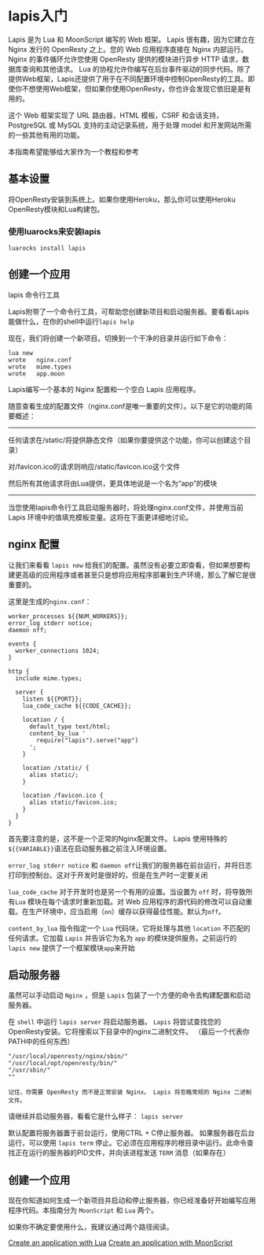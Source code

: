 # lapis入门
Lapis 是为 Lua 和 MoonScript 编写的 Web 框架。 Lapis 很有趣，因为它建立在Nginx 发行的 OpenResty 之上。您的 Web 应用程序直接在 Nginx 内部运行。 Nginx 的事件循环允许您使用 OpenResty 提供的模块进行异步 HTTP 请求，数据库查询和其他请求。 Lua 的协程允许你编写在后台事件驱动的同步代码。除了提供Web框架，Lapis还提供了用于在不同配置环境中控制OpenResty的工具。即使你不想使用Web框架，但如果你使用OpenResty，你也许会发现它依旧是是有用的。
 
这个 Web 框架实现了 URL 路由器，HTML 模板，CSRF 和会话支持，PostgreSQL 或 MySQL 支持的主动记录系统，用于处理 model 和开发网站所需的一些其他有用的功能。

本指南希望能够给大家作为一个教程和参考

## 基本设置
将OpenResty安装到系统上。如果你使用Heroku，那么你可以使用Heroku OpenResty模块和Lua构建包。
### 使用luarocks来安装lapis
`luarocks install lapis`
## 创建一个应用
lapis 命令行工具

Lapis附带了一个命令行工具，可帮助您创建新项目和启动服务器。要看看Lapis能做什么，在你的shell中运行`lapis help`

现在，我们将创建一个新项目。切换到一个干净的目录并运行如下命令：

```
lua new
wrote   nginx.conf
wrote   mime.types
wrote   app.moon
```
Lapis编写一个基本的 Nginx 配置和一个空白 Lapis 应用程序。

随意查看生成的配置文件（nginx.conf是唯一重要的文件）。以下是它的功能的简要概述：

---
任何请求在/static/将提供静态文件（如果你要提供这个功能，你可以创建这个目录）

对/favicon.ico的请求则响应/static/favicon.ico这个文件

然后所有其他请求将由Lua提供，更具体地说是一个名为“app”的模块

---
当您使用lapis命令行工具启动服务器时，将处理nginx.conf文件，并使用当前 Lapis 环境中的值填充模板变量。这将在下面更详细地讨论。

## nginx 配置
让我们来看看 `lapis new` 给我们的配置。虽然没有必要立即查看，但如果想要构建更高级的应用程序或者甚至只是想将应用程序部署到生产环境，那么了解它是很重要的。

这里是生成的`nginx.conf`：

```
worker_processes ${{NUM_WORKERS}};
error_log stderr notice;
daemon off;

events {
  worker_connections 1024;
}

http {
  include mime.types;

  server {
    listen ${{PORT}};
    lua_code_cache ${{CODE_CACHE}};

    location / {
      default_type text/html;
      content_by_lua '
        require("lapis").serve("app")
      ';
    }

    location /static/ {
      alias static/;
    }

    location /favicon.ico {
      alias static/favicon.ico;
    }
  }
}
```
首先要注意的是，这不是一个正常的Nginx配置文件。  Lapis 使用特殊的`${{VARIABLE}}`语法在启动服务器之前注入环境设置。

`error_log stderr notice` 和 `daemon off`让我们的服务器在前台运行，并将日志打印到控制台。这对于开发时是很好的，但是在生产时一定要关闭

`lua_code_cache` 对于开发时也是另一个有用的设置。当设置为 `off` 时，将导致所有`Lua` 模块在每个请求时重新加载。对 Web 应用程序的源代码的修改可以自动重载。在生产环境中，应当启用（`on`）缓存以获得最佳性能。默认为`off`。

`content_by_lua` 指令指定一个 `Lua` 代码块，它将处理与其他 `location` 不匹配的任何请求。它加载 `Lapis` 并告诉它为名为 `app` 的模块提供服务。之前运行的 `lapis new` 提供了一个框架模块`app`来开始

## 启动服务器
虽然可以手动启动 `Nginx` ，但是 `Lapis` 包装了一个方便的命令去构建配置和启动服务器。

在 `shell` 中运行 `lapis server` 将启动服务器。 `Lapis` 将尝试查找您的OpenResty安装。它将搜索以下目录中的nginx二进制文件。 （最后一个代表你PATH中的任何东西）

```
"/usr/local/openresty/nginx/sbin/"
"/usr/local/opt/openresty/bin/"
"/usr/sbin/"
""
```
```
记住，你需要 OpenResty 而不是正常安装 Nginx。 Lapis 将忽略常规的 Nginx 二进制文件。
```

请继续并启动服务器，看看它是什么样子：
`lapis server`

默认配置将服务器置于前台运行，使用CTRL + C停止服务器。
如果服务器在后台运行，可以使用 `lapis term` 停止。它必须在应用程序的根目录中运行。此命令查找正在运行的服务器的PID文件，并向该进程发送 `TERM` 消息（如果存在）


## 创建一个应用
现在你知道如何生成一个新项目并启动和停止服务器，你已经准备好开始编写应用程序代码。本指南分为 `MoonScript` 和 `Lua` 两个。

如果你不确定要使用什么，我建议通过两个路径阅读。

[Create an application with Lua](http://leafo.net/lapis/reference/lua_getting_started.html)
[Create an application with MoonScript](http://leafo.net/lapis/reference/moon_getting_started.html)
